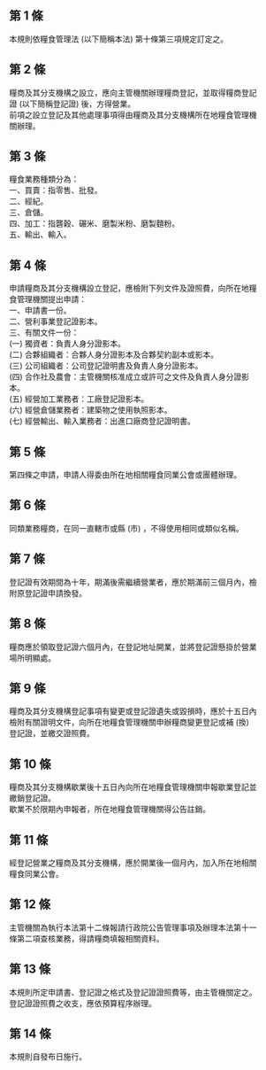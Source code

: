 第 1 條
-------
本規則依糧食管理法 (以下簡稱本法) 第十條第三項規定訂定之。

第 2 條
-------
糧商及其分支機構之設立，應向主管機關辦理糧商登記，並取得糧商登記  
證 (以下簡稱登記證) 後，方得營業。  
前項之設立登記及其他處理事項得由糧商及其分支機構所在地糧食管理機  
關辦理。

第 3 條
-------
糧食業務種類分為：  
一、買賣：指零售、批發。  
二、經紀。  
三、倉儲。  
四、加工：指礱穀、碾米、磨製米粉、磨製麵粉。  
五、輸出、輸入。

第 4 條
-------
申請糧商及其分支機構設立登記，應檢附下列文件及證照費，向所在地糧  
食管理機關提出申請：  
一、申請書一份。  
二、營利事業登記證影本。  
三、有關文件一份：  
 (一) 獨資者：負責人身分證影本。  
 (二) 合夥組織者：合夥人身分證影本及合夥契約副本或影本。  
 (三) 公司組織者：公司登記證明書及負責人身分證影本。  
 (四) 合作社及農會：主管機關核准成立或許可之文件及負責人身分證影  
      本。  
 (五) 經營加工業務者：工廠登記證影本。  
 (六) 經營倉儲業務者：建築物之使用執照影本。  
 (七) 經營輸出、輸入業務者：出進口廠商登記證明書。

第 5 條
-------
第四條之申請，申請人得委由所在地相關糧食同業公會或團體辦理。

第 6 條
-------
同類業務糧商，在同一直轄市或縣 (市) ，不得使用相同或類似名稱。

第 7 條
-------
登記證有效期間為十年，期滿後需繼續營業者，應於期滿前三個月內，檢  
附原登記證申請換發。

第 8 條
-------
糧商應於領取登記證六個月內，在登記地址開業，並將登記證懸掛於營業  
場所明顯處。

第 9 條
-------
糧商及其分支機構登記事項有變更或登記證遺失或毀損時，應於十五日內  
檢附有關證明文件，向所在地糧食管理機關申辦糧商變更登記或補 (換)  
登記證，並繳交證照費。

第 10 條
--------
糧商及其分支機構歇業後十五日內向所在地糧食管理機關申報歇業登記並  
繳銷登記證。  
歇業不於限期內申報者，所在地糧食管理機關得公告註銷。

第 11 條
--------
經登記營業之糧商及其分支機構，應於開業後一個月內，加入所在地相關  
糧食同業公會。

第 12 條
--------
主管機關為執行本法第十二條報請行政院公告管理事項及辦理本法第十一  
條第二項查核業務，得請糧商填報相關資料。

第 13 條
--------
本規則所定申請書、登記證之格式及登記證證照費等，由主管機關定之。  
登記證證照費之收支，應依預算程序辦理。

第 14 條
--------
本規則自發布日施行。


